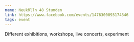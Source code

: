 ```yaml
---
name: Neukölln 48 Stunden
link: https://www.facebook.com/events/1476300093174346
tags: event
---
```

Different exhibitions, workshops, live concerts, experiment
